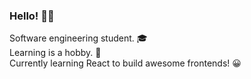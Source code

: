 ### Hello! <span class="wave">👋😄</span>

Software engineering student. 🎓 <br>
Learning is a hobby. 🤖<br>
Currently learning React to build awesome frontends! 😀 <br>


